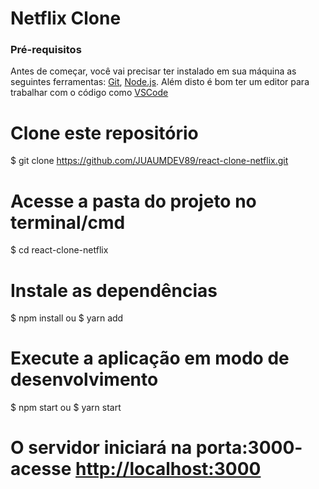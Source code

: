<h1>Netflix Clone</h1>

### Pré-requisitos

Antes de começar, você vai precisar ter instalado em sua máquina as seguintes ferramentas:
[Git](https://git-scm.com), [Node.js](https://nodejs.org/en/). 
Além disto é bom ter um editor para trabalhar com o código como [VSCode](https://code.visualstudio.com/)

# Clone este repositório
$ git clone <https://github.com/JUAUMDEV89/react-clone-netflix.git>

# Acesse a pasta do projeto no terminal/cmd
$ cd react-clone-netflix

# Instale as dependências
$ npm install ou $ yarn add

# Execute a aplicação em modo de desenvolvimento
$ npm start ou $ yarn start

# O servidor iniciará na porta:3000- acesse <http://localhost:3000>
